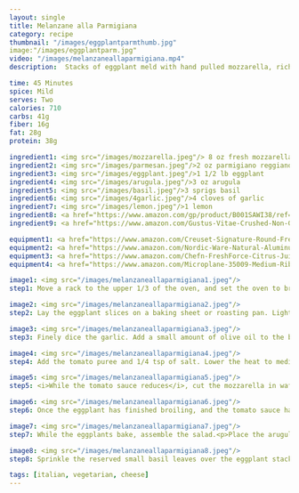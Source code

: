 ```yaml
---
layout: single
title: Melanzane alla Parmigiana
category: recipe
thumbnail: "/images/eggplantparmthumb.jpg"
image:"/images/eggplantparm.jpg"
video: "/images/melanzaneallaparmigiana.mp4"
description:  Stacks of eggplant meld with hand pulled mozzarella, rich tomato sauce, fresh basil, and savory parmesan cheese. Paired with a rocket salad, this is the perfect Italian comfort food.

time: 45 Minutes
spice: Mild
serves: Two
calories: 710
carbs: 41g
fiber: 16g
fat: 28g
protein: 38g

ingredient1: <img src="/images/mozzarella.jpeg"/> 8 oz fresh mozzarella 
ingredient2: <img src="/images/parmesan.jpeg"/>2 oz parmigiano reggiano
ingredient3: <img src="/images/eggplant.jpeg"/>1 1/2 lb eggplant
ingredient4: <img src="/images/arugula.jpeg"/>3 oz arugula
ingredient5: <img src="/images/basil.jpeg"/>3 sprigs basil
ingredient6: <img src="/images/4garlic.jpeg"/>4 cloves of garlic
ingredient7: <img src="/images/lemon.jpeg"/>1 lemon
ingredient8: <a href="https://www.amazon.com/gp/product/B001SAWI38/ref=as_li_qf_sp_asin_il_tl?ie=UTF8&tag=cilalime-20&camp=1789&creative=9325&linkCode=as2&creativeASIN=B001SAWI38&linkId=f50a9f64e07d6fe1dfa9c524415c9b72"><img src="/images/tomatopuree.jpeg"/>2 cup pureed tomatoes</a>
ingredient9: <a href="https://www.amazon.com/Gustus-Vitae-Crushed-Non-GMO-Seasoning/dp/B00T8AVQ4M/ref=as_li_ss_tl?s=grocery&ie=UTF8&qid=1481945021&sr=1-6&keywords=organic+red+pepper+flakes&linkCode=ll1&tag=cilalime09-20&linkId=3eacf8e946e0323de7e947533f61f45f"><img src="/images/chiliflakes.jpeg"/>1/2 tsp chili flakes</a>

equipment1: <a href="https://www.amazon.com/Creuset-Signature-Round-French-Truffle/dp/B0076NOFSC/ref=as_li_ss_tl?s=kitchen&rps=1&ie=UTF8&qid=1481598867&sr=1-38&keywords=le+creuset&refinements=p_85:2470955011&th=1&linkCode=ll1&tag=cilalime09-20&linkId=9987204213f6c7ac4d1e12889972e623"><img src="/images/stockpot.jpeg"/>stockpot</a>
equipment2: <a href="https://www.amazon.com/Nordic-Ware-Natural-Aluminum-Commercial/dp/B000G0KJG4/ref=as_li_ss_tl?s=kitchen&rps=1&ie=UTF8&qid=1481599505&sr=1-5&keywords=baking+sheet&refinements=p_85:2470955011&linkCode=ll1&tag=cilalime09-20&linkId=678ae86e82d77d1a2615466229b01cfd"><img src="/images/bakingsheet.jpeg"/>baking sheet</a>
equipment3: <a href="https://www.amazon.com/Chefn-FreshForce-Citrus-Juicer-Lemon/dp/B002XOB0P0/ref=as_li_ss_tl?s=kitchen&ie=UTF8&qid=1482038971&sr=1-2-spons&keywords=citrus+juicer&psc=1&linkCode=ll1&tag=cilalime09-20&linkId=fead6ab94c6288d353210420231dcb8a"><img src="/images/citrusjuicer.jpeg"/>citrus juicer </a>
equipment4: <a href="https://www.amazon.com/Microplane-35009-Medium-Ribbon-Grater/dp/B00009WE3V/ref=as_li_ss_tl?s=kitchen&ie=UTF8&qid=1482039177&sr=1-10&keywords=microplane&linkCode=ll1&tag=cilalime09-20&linkId=e0f7f0f676e7565f4b0f1ff0b4f8c1f6"><img src="/images/coarsegrater.jpeg"/>coarse grater </a>

image1: <img src="/images/melanzaneallaparmigiana1.jpeg"/>
step1: Move a rack to the upper 1/3 of the oven, and set the oven to broil.<p>Cut the eggplant into 1/3 inch slices.</p>

image2: <img src="/images/melanzaneallaparmigiana2.jpeg"/>
step2: Lay the eggplant slices on a baking sheet or roasting pan. Lightly toss with a small amount of olive oil, and sprinkle with a pinch of salt. <p>Place the eggplant in the oven and broil for 5 minutes, flip, and then broil on the other side.</p><p><i>Every broiler is different, keep an eye on the eggplant and avoid burning the eggplant.</i></p>

image3: <img src="/images/melanzaneallaparmigiana3.jpeg"/>
step3: Finely dice the garlic. Add a small amount of olive oil to the bottom of a stockpot or saucepan. Set the heat to medium high. Once the oil is hot, add the garlic and chili flakes. Sauté until the garlic is golden brown.

image4: <img src="/images/melanzaneallaparmigiana4.jpeg"/>
step4: Add the tomato puree and 1/4 tsp of salt. Lower the heat to medium low and allow for the tomato sauce to simmer until reduced by 25%.

image5: <img src="/images/melanzaneallaparmigiana5.jpeg"/> 
step5: <i>While the tomato sauce reduces</i>, cut the mozzarella in wafer-thin slices. Remove the basil leaves from the stem. <p><i>Set aside any leaves smaller than 1/2 inch for plating</i></p>

image6: <img src="/images/melanzaneallaparmigiana6.jpeg"/>
step6: Once the eggplant has finished broiling, and the tomato sauce has reduced, assemble the stacks on a roasting pan or baking sheet. <p>Lay down the eggplant and top with the tomato sauce, a basil leaf, and mozzarella.</p> <p>Keep stacking. Alternate the eggplant, basil, tomato sauce, and mozzarella.</p> <p>Cover the eggplant with the parmesan (reserve a small amount of the parmesan for the rocket salad).</p><p>Reduce the oven temperature to 450˚. Bake for 7 minutes until the cheese melts and begins to brown.</p>

image7: <img src="/images/melanzaneallaparmigiana7.jpeg"/>
step7: While the eggplants bake, assemble the salad.<p>Place the arugula in a bowl. Add 1/2 tbsp of olive oil, and squeeze the juice of a lemon on to the salad. Mix. Grate the remaining parmesan on top of the salad.</p>

image8: <img src="/images/melanzaneallaparmigiana8.jpeg"/> 
step8: Sprinkle the reserved small basil leaves over the eggplant stacks. Serve with the salad.

tags: [italian, vegetarian, cheese]
---
```

